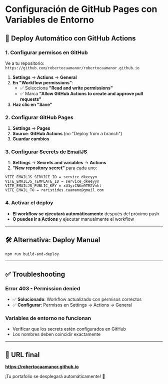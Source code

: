 # Configuración de GitHub Pages con Variables de Entorno

## 🚀 Deploy Automático con GitHub Actions

### 1. Configurar permisos en GitHub
Ve a tu repositorio: `https://github.com/robertocaamanor/robertocaamanor.github.io`

1. **Settings** → **Actions** → **General**
2. **En "Workflow permissions"**:
   - ✅ Selecciona **"Read and write permissions"**
   - ✅ Marca **"Allow GitHub Actions to create and approve pull requests"**
3. **Haz clic en "Save"**

### 2. Configurar GitHub Pages
1. **Settings** → **Pages**
2. **Source**: **GitHub Actions** (no "Deploy from a branch")
3. **Guardar cambios**

### 3. Configurar Secrets de EmailJS
1. **Settings** → **Secrets and variables** → **Actions**
2. **"New repository secret"** para cada uno:

```
VITE_EMAILJS_SERVICE_ID = service_dkeeyyn
VITE_EMAILJS_TEMPLATE_ID = service_dkeeyyn  
VITE_EMAILJS_PUBLIC_KEY = xU3yiCNKm9TM2Vnht
VITE_EMAIL_TO = raristides.caamano@gmail.com
```

### 4. Activar el deploy
- **El workflow se ejecutará automáticamente** después del próximo push
- **O puedes ir a Actions** y ejecutar manualmente el workflow

---

## 🛠️ Alternativa: Deploy Manual

```bash
npm run build-and-deploy
```

---

## ✅ Troubleshooting

### Error 403 - Permission denied
- ✅ **Solucionado**: Workflow actualizado con permisos correctos
- ✅ **Configurar**: Permisos en Settings → Actions → General

### Variables de entorno no funcionan
- Verificar que los secrets estén configurados en GitHub
- Los nombres deben coincidir exactamente

---

## 🔗 URL final
**https://robertocaamanor.github.io**

¡Tu portafolio se desplegará automáticamente! 🚀
